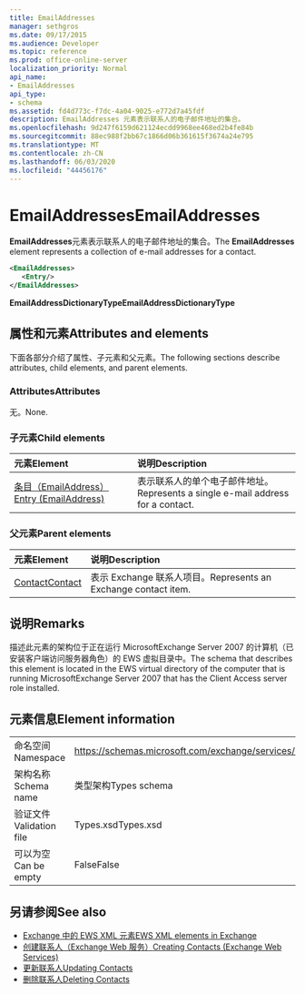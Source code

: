 ```yaml
---
title: EmailAddresses
manager: sethgros
ms.date: 09/17/2015
ms.audience: Developer
ms.topic: reference
ms.prod: office-online-server
localization_priority: Normal
api_name:
- EmailAddresses
api_type:
- schema
ms.assetid: fd4d773c-f7dc-4a04-9025-e772d7a45fdf
description: EmailAddresses 元素表示联系人的电子邮件地址的集合。
ms.openlocfilehash: 9d247f6159d621124ecdd9968ee468ed2b4fe84b
ms.sourcegitcommit: 88ec988f2bb67c1866d06b361615f3674a24e795
ms.translationtype: MT
ms.contentlocale: zh-CN
ms.lasthandoff: 06/03/2020
ms.locfileid: "44456176"
---
```

# <a name="emailaddresses"></a><span data-ttu-id="c97b3-103">EmailAddresses</span><span class="sxs-lookup"><span data-stu-id="c97b3-103">EmailAddresses</span></span>

<span data-ttu-id="c97b3-104">**EmailAddresses**元素表示联系人的电子邮件地址的集合。</span><span class="sxs-lookup"><span data-stu-id="c97b3-104">The **EmailAddresses** element represents a collection of e-mail addresses for a contact.</span></span> 
  
```xml
<EmailAddresses>
   <Entry/>
</EmailAddresses>
```

 <span data-ttu-id="c97b3-105">**EmailAddressDictionaryType**</span><span class="sxs-lookup"><span data-stu-id="c97b3-105">**EmailAddressDictionaryType**</span></span>
## <a name="attributes-and-elements"></a><span data-ttu-id="c97b3-106">属性和元素</span><span class="sxs-lookup"><span data-stu-id="c97b3-106">Attributes and elements</span></span>

<span data-ttu-id="c97b3-107">下面各部分介绍了属性、子元素和父元素。</span><span class="sxs-lookup"><span data-stu-id="c97b3-107">The following sections describe attributes, child elements, and parent elements.</span></span>
  
### <a name="attributes"></a><span data-ttu-id="c97b3-108">Attributes</span><span class="sxs-lookup"><span data-stu-id="c97b3-108">Attributes</span></span>

<span data-ttu-id="c97b3-109">无。</span><span class="sxs-lookup"><span data-stu-id="c97b3-109">None.</span></span>
  
### <a name="child-elements"></a><span data-ttu-id="c97b3-110">子元素</span><span class="sxs-lookup"><span data-stu-id="c97b3-110">Child elements</span></span>

|<span data-ttu-id="c97b3-111">**元素**</span><span class="sxs-lookup"><span data-stu-id="c97b3-111">**Element**</span></span>|<span data-ttu-id="c97b3-112">**说明**</span><span class="sxs-lookup"><span data-stu-id="c97b3-112">**Description**</span></span>|
|:-----|:-----|
|[<span data-ttu-id="c97b3-113">条目（EmailAddress）</span><span class="sxs-lookup"><span data-stu-id="c97b3-113">Entry (EmailAddress)</span></span>](entry-emailaddress.md) <br/> |<span data-ttu-id="c97b3-114">表示联系人的单个电子邮件地址。</span><span class="sxs-lookup"><span data-stu-id="c97b3-114">Represents a single e-mail address for a contact.</span></span>  <br/> |
   
### <a name="parent-elements"></a><span data-ttu-id="c97b3-115">父元素</span><span class="sxs-lookup"><span data-stu-id="c97b3-115">Parent elements</span></span>

|<span data-ttu-id="c97b3-116">**元素**</span><span class="sxs-lookup"><span data-stu-id="c97b3-116">**Element**</span></span>|<span data-ttu-id="c97b3-117">**说明**</span><span class="sxs-lookup"><span data-stu-id="c97b3-117">**Description**</span></span>|
|:-----|:-----|
|[<span data-ttu-id="c97b3-118">Contact</span><span class="sxs-lookup"><span data-stu-id="c97b3-118">Contact</span></span>](contact.md) <br/> |<span data-ttu-id="c97b3-119">表示 Exchange 联系人项目。</span><span class="sxs-lookup"><span data-stu-id="c97b3-119">Represents an Exchange contact item.</span></span>  <br/> |
   
## <a name="remarks"></a><span data-ttu-id="c97b3-120">说明</span><span class="sxs-lookup"><span data-stu-id="c97b3-120">Remarks</span></span>

<span data-ttu-id="c97b3-121">描述此元素的架构位于正在运行 MicrosoftExchange Server 2007 的计算机（已安装客户端访问服务器角色）的 EWS 虚拟目录中。</span><span class="sxs-lookup"><span data-stu-id="c97b3-121">The schema that describes this element is located in the EWS virtual directory of the computer that is running MicrosoftExchange Server 2007 that has the Client Access server role installed.</span></span>
  
## <a name="element-information"></a><span data-ttu-id="c97b3-122">元素信息</span><span class="sxs-lookup"><span data-stu-id="c97b3-122">Element information</span></span>

|||
|:-----|:-----|
|<span data-ttu-id="c97b3-123">命名空间</span><span class="sxs-lookup"><span data-stu-id="c97b3-123">Namespace</span></span>  <br/> |https://schemas.microsoft.com/exchange/services/2006/types  <br/> |
|<span data-ttu-id="c97b3-124">架构名称</span><span class="sxs-lookup"><span data-stu-id="c97b3-124">Schema name</span></span>  <br/> |<span data-ttu-id="c97b3-125">类型架构</span><span class="sxs-lookup"><span data-stu-id="c97b3-125">Types schema</span></span>  <br/> |
|<span data-ttu-id="c97b3-126">验证文件</span><span class="sxs-lookup"><span data-stu-id="c97b3-126">Validation file</span></span>  <br/> |<span data-ttu-id="c97b3-127">Types.xsd</span><span class="sxs-lookup"><span data-stu-id="c97b3-127">Types.xsd</span></span>  <br/> |
|<span data-ttu-id="c97b3-128">可以为空</span><span class="sxs-lookup"><span data-stu-id="c97b3-128">Can be empty</span></span>  <br/> |<span data-ttu-id="c97b3-129">False</span><span class="sxs-lookup"><span data-stu-id="c97b3-129">False</span></span>  <br/> |
   
## <a name="see-also"></a><span data-ttu-id="c97b3-130">另请参阅</span><span class="sxs-lookup"><span data-stu-id="c97b3-130">See also</span></span>

- [<span data-ttu-id="c97b3-131">Exchange 中的 EWS XML 元素</span><span class="sxs-lookup"><span data-stu-id="c97b3-131">EWS XML elements in Exchange</span></span>](ews-xml-elements-in-exchange.md)
- [<span data-ttu-id="c97b3-132">创建联系人（Exchange Web 服务）</span><span class="sxs-lookup"><span data-stu-id="c97b3-132">Creating Contacts (Exchange Web Services)</span></span>](https://msdn.microsoft.com/library/4845917e-70d1-481c-bbd7-011ec6571789%28Office.15%29.aspx) 
- [<span data-ttu-id="c97b3-133">更新联系人</span><span class="sxs-lookup"><span data-stu-id="c97b3-133">Updating Contacts</span></span>](https://msdn.microsoft.com/library/9a865953-b94a-4229-b632-2dee433314be%28Office.15%29.aspx) 
- [<span data-ttu-id="c97b3-134">删除联系人</span><span class="sxs-lookup"><span data-stu-id="c97b3-134">Deleting Contacts</span></span>](https://msdn.microsoft.com/library/fcc3dc84-cd3e-455e-a1a7-ae6921c9b588%28Office.15%29.aspx)

